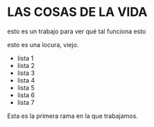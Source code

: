 # LAS COSAS DE LA VIDA  

esto es un trabajo para ver qué tal funciona esto

esto es una locura, viejo. 


+ lista 1 
+ lista 2 
+ lista 3
+ lista 4
+ lista 5
+ lista 6
+ lista 7

Esta es la primera rama en la que trabajamos. 